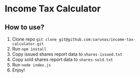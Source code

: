 # Income Tax Calculator

## How to use?

1. Clone repo `git clone git@github.com:sarunas/income-tax-calculator.git`
2. Run `npm install`
3. Copy issued shares report data to `shares-issued.txt`
4. Copy sold shares report data to `shares-sold.txt`
5. Run `node index.js`
6. Enjoy!
